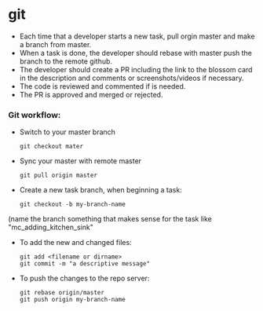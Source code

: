 # git
* Each time that a developer starts a new task, pull orgin master and make a branch from master.
* When a task is done, the developer should rebase with master push the branch to the remote github.
* The developer should create a PR including the link to the blossom card in the description and comments or screenshots/videos if necessary.
* The code is reviewed and commented if is needed.
* The PR is approved and merged or rejected.

### Git workflow:
* Switch to your master branch

      git checkout mater
      
* Sync your master with remote master

      git pull origin master
      
* Create a new task branch, when beginning a task:

      git checkout -b my-branch-name

(name the branch something that makes sense for the task like "mc_adding_kitchen_sink"

* To add the new and changed files:

      git add <filename or dirname>
      git commit -m "a descriptive message"

* To push the changes to the repo server:
      
      git rebase origin/master
      git push origin my-branch-name
